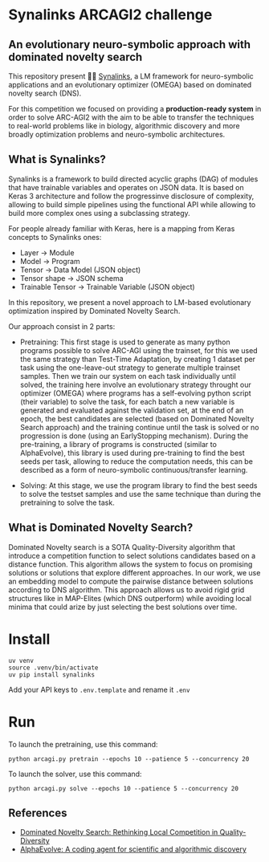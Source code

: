 # Synalinks ARCAGI2 challenge

## An evolutionary neuro-symbolic approach with dominated novelty search

This repository present 🧠🔗 [Synalinks](https://github.com/SynaLinks/synalinks), a LM framework for neuro-symbolic applications and an evolutionary optimizer (OMEGA) based on dominated novelty search (DNS).

For this competition we focused on providing a **production-ready system** in order to solve ARC-AGI2 with the aim to be able to transfer the techniques to real-world problems like in biology, algorithmic discovery and more broadly optimization problems and neuro-symbolic architectures.

## What is Synalinks?

Synalinks is a framework to build directed acyclic graphs (DAG) of modules that have trainable variables and operates on JSON data. It is based on Keras 3 architecture and follow the progressinve disclosure of complexity, allowing to build simple pipelines using the functional API while allowing to build more complex ones using a subclassing strategy.

For people already familiar with Keras, here is a mapping from Keras concepts to Synalinks ones:

- Layer -> Module
- Model -> Program
- Tensor -> Data Model (JSON object)
- Tensor shape -> JSON schema
- Trainable Tensor -> Trainable Variable (JSON object)

In this repository, we present a novel approach to LM-based evolutionary optimization inspired by Dominated Novelty Search.

Our approach consist in 2 parts:

- Pretraining: This first stage is used to generate as many python programs possible to solve ARC-AGI using the trainset, for this we used the same strategy than Test-Time Adaptation, by creating 1 dataset per task using the one-leave-out strategy to generate multiple trainset samples. Then we train our system on each task individually until solved, the training here involve an evolutionary strategy throught our optimizer (OMEGA) where programs has a self-evolving python script (their variable) to solve the task, for each batch a new variable is generated and evaluated against the validation set, at the end of an epoch, the best candidates are selected (based on Dominated Novelty Search approach) and the training continue until the task is solved or no progression is done (using an EarlyStopping mechanism). During the pre-training, a library of programs is constructed (similar to AlphaEvolve), this library is used during pre-training to find the best seeds per task, allowing to reduce the computation needs, this can be described as a form of neuro-symbolic continuous/transfer learning.

- Solving: At this stage, we use the program library to find the best seeds to solve the testset samples and use the same technique than during the pretraining to solve the task.

## What is Dominated Novelty Search?

Dominated Novelty search is a SOTA Quality-Diversity algorithm that introduce a competition function to select solutions candidates based on a distance function. This algorithm allows the system to focus on promising solutions or solutions that explore different approaches. In our work, we use an embedding model to compute the pairwise distance between solutions according to DNS algorithm. This approach allows us to avoid rigid grid structures like in MAP-Elites (which DNS outperform) while avoiding local minima that could arize by just selecting the best solutions over time.

# Install

```
uv venv
source .venv/bin/activate
uv pip install synalinks
```

Add your API keys to `.env.template` and rename it `.env`

# Run

To launch the pretraining, use this command:

```
python arcagi.py pretrain --epochs 10 --patience 5 --concurrency 20
```

To launch the solver, use this command:

```
python arcagi.py solve --epochs 10 --patience 5 --concurrency 20
```

## References

- [Dominated Novelty Search: Rethinking Local Competition in Quality-Diversity](https://arxiv.org/pdf/2502.00593)
- [AlphaEvolve: A coding agent for scientific and algorithmic discovery](https://arxiv.org/pdf/2506.13131)
